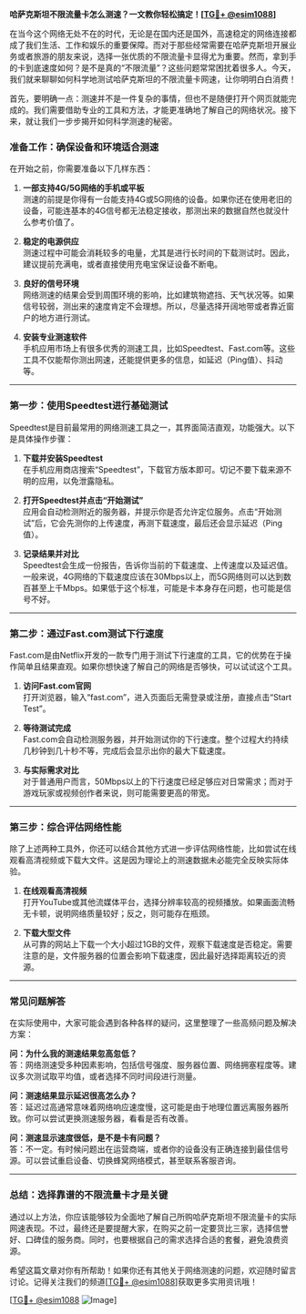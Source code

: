 **哈萨克斯坦不限流量卡怎么测速？一文教你轻松搞定！[[TG💪+ @esim1088](https://t.me/s/esim1088)]**

在当今这个网络无处不在的时代，无论是在国内还是国外，高速稳定的网络连接都成了我们生活、工作和娱乐的重要保障。而对于那些经常需要在哈萨克斯坦开展业务或者旅游的朋友来说，选择一张优质的不限流量卡显得尤为重要。然而，拿到手的卡到底速度如何？是不是真的“不限流量”？这些问题常常困扰着很多人。今天，我们就来聊聊如何科学地测试哈萨克斯坦的不限流量卡网速，让你明明白白消费！

首先，要明确一点：测速并不是一件复杂的事情，但也不是随便打开个网页就能完成的。我们需要借助专业的工具和方法，才能更准确地了解自己的网络状况。接下来，就让我们一步步揭开如何科学测速的秘密。

### **准备工作：确保设备和环境适合测速**

在开始之前，你需要准备以下几样东西：

1. **一部支持4G/5G网络的手机或平板**  
   测速的前提是你得有一台能支持4G或5G网络的设备。如果你还在使用老旧的设备，可能连基本的4G信号都无法稳定接收，那测出来的数据自然也就没什么参考价值了。

2. **稳定的电源供应**  
   测速过程中可能会消耗较多的电量，尤其是进行长时间的下载测试时。因此，建议提前充满电，或者直接使用充电宝保证设备不断电。

3. **良好的信号环境**  
   网络测速的结果会受到周围环境的影响，比如建筑物遮挡、天气状况等。如果信号较弱，测出来的速度肯定不会理想。所以，尽量选择开阔地带或者靠近窗户的地方进行测试。

4. **安装专业测速软件**  
   手机应用市场上有很多优秀的测速工具，比如Speedtest、Fast.com等。这些工具不仅能帮你测出网速，还能提供更多的信息，如延迟（Ping值）、抖动等。

---

### **第一步：使用Speedtest进行基础测试**

Speedtest是目前最常用的网络测速工具之一，其界面简洁直观，功能强大。以下是具体操作步骤：

1. **下载并安装Speedtest**  
   在手机应用商店搜索“Speedtest”，下载官方版本即可。切记不要下载来源不明的应用，以免泄露隐私。

2. **打开Speedtest并点击“开始测试”**  
   应用会自动检测附近的服务器，并提示你是否允许定位服务。点击“开始测试”后，它会先测你的上传速度，再测下载速度，最后还会显示延迟（Ping值）。

3. **记录结果并对比**  
   Speedtest会生成一份报告，告诉你当前的下载速度、上传速度以及延迟值。一般来说，4G网络的下载速度应该在30Mbps以上，而5G网络则可以达到数百甚至上千Mbps。如果低于这个标准，可能是卡本身存在问题，也可能是信号不好。

---

### **第二步：通过Fast.com测试下行速度**

Fast.com是由Netflix开发的一款专门用于测试下行速度的工具，它的优势在于操作简单且结果直观。如果你想快速了解自己的网络是否够快，可以试试这个工具。

1. **访问Fast.com官网**  
   打开浏览器，输入“fast.com”，进入页面后无需登录或注册，直接点击“Start Test”。

2. **等待测试完成**  
   Fast.com会自动检测服务器，并开始测试你的下行速度。整个过程大约持续几秒钟到几十秒不等，完成后会显示出你的最大下载速度。

3. **与实际需求对比**  
   对于普通用户而言，50Mbps以上的下行速度已经足够应对日常需求；而对于游戏玩家或视频创作者来说，则可能需要更高的带宽。

---

### **第三步：综合评估网络性能**

除了上述两种工具外，你还可以结合其他方式进一步评估网络性能，比如尝试在线观看高清视频或下载大文件。这是因为理论上的测速数据未必能完全反映实际体验。

1. **在线观看高清视频**  
   打开YouTube或其他流媒体平台，选择分辨率较高的视频播放。如果画面流畅无卡顿，说明网络质量较好；反之，则可能存在瓶颈。

2. **下载大型文件**  
   从可靠的网站上下载一个大小超过1GB的文件，观察下载速度是否稳定。需要注意的是，文件服务器的位置会影响下载速度，因此最好选择距离较近的资源。

---

### **常见问题解答**

在实际使用中，大家可能会遇到各种各样的疑问，这里整理了一些高频问题及解决方案：

**问：为什么我的测速结果忽高忽低？**  
答：网络测速受多种因素影响，包括信号强度、服务器位置、网络拥塞程度等。建议多次测试取平均值，或者选择不同时间段进行测量。

**问：测速结果显示延迟很高怎么办？**  
答：延迟过高通常意味着网络响应速度慢，这可能是由于地理位置远离服务器所致。你可以尝试更换测速服务器，看看是否有改善。

**问：测速显示速度很低，是不是卡有问题？**  
答：不一定。有时候问题出在运营商端，或者你的设备没有正确连接到最佳信号源。可以尝试重启设备、切换蜂窝网络模式，甚至联系客服咨询。

---

### **总结：选择靠谱的不限流量卡才是关键**

通过以上方法，你应该能够较为全面地了解自己所购哈萨克斯坦不限流量卡的实际网速表现。不过，最终还是要提醒大家，在购买之前一定要货比三家，选择信誉好、口碑佳的服务商。同时，也要根据自己的需求选择合适的套餐，避免浪费资源。

希望这篇文章对你有所帮助！如果你还有其他关于网络测速的问题，欢迎随时留言讨论。记得关注我们的频道[[TG💪+ @esim1088](https://t.me/s/esim1088)]获取更多实用资讯哦！

[[TG💪+ @esim1088](https://t.me/s/esim1088) ![Image](https://i.postimg.cc/4NQfJmqS/Snipaste-2025-05-13-00-14-12.png)]